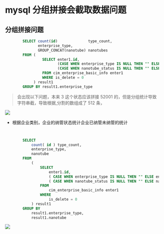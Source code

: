 # mysql 分组拼接会截取数据问题


## 分组拼接问题




```sql
        SELECT count(id)              type_count,
               enterprise_type,
               GROUP_CONCAT(nanotube) nanotubes
        FROM (
                 SELECT enter1.id,
                        (CASE WHEN enterprise_type IS NULL THEN "" ELSE enterprise_type END) enterprise_type,
                        (CASE WHEN nanotube_status IS NULL THEN "" ELSE nanotube_status END) nanotube
                 FROM cim_enterprise_basic_info enter1
                 WHERE is_delete = 0
             ) result1
        GROUP BY result1.enterprise_type
```

> 会出现以下问题，本来 3 这个状态应该拼接 52001 的，但是分组统计导致字符串截，导致根据,分割的数组成了 512 条，


![](assets/007/03/19/01-1597223978150.png)


* 根据企业类别，企业的纳管状态统计企业已纳管未纳管的统计




```sql


        SELECT
            count( id ) type_count,
            enterprise_type,
            nanotube
        FROM
            (
                SELECT
                    enter1.id,
                    ( CASE WHEN enterprise_type IS NULL THEN "" ELSE enterprise_type END ) enterprise_type,
                    ( CASE WHEN nanotube_status IS NULL THEN "" ELSE nanotube_status END ) nanotube
                FROM
                    cim_enterprise_basic_info enter1
                WHERE
                    is_delete = 0
            ) result1
        GROUP BY
            result1.enterprise_type,
            result1.nanotube
```


![](assets/007/03/19/01-1597223935105.png)